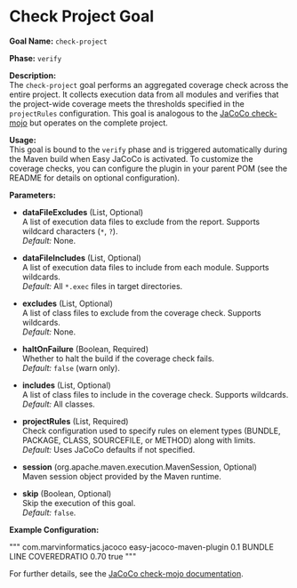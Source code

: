# Check Project Goal

**Goal Name:** `check-project`

**Phase:** `verify`

**Description:**  
The `check-project` goal performs an aggregated coverage check across the entire project. It collects execution data from all modules and verifies that the project-wide coverage meets the thresholds specified in the `projectRules` configuration. This goal is analogous to the [JaCoCo check-mojo](https://www.eclemma.org/jacoco/trunk/doc/check-mojo.html) but operates on the complete project.

**Usage:**  
This goal is bound to the `verify` phase and is triggered automatically during the Maven build when Easy JaCoCo is activated. To customize the coverage checks, you can configure the plugin in your parent POM (see the README for details on optional configuration).

**Parameters:**

- **dataFileExcludes** (List, Optional)  
  A list of execution data files to exclude from the report. Supports wildcard characters (`*`, `?`).  
  *Default:* None.

- **dataFileIncludes** (List, Optional)  
  A list of execution data files to include from each module. Supports wildcards.  
  *Default:* All `*.exec` files in target directories.

- **excludes** (List, Optional)  
  A list of class files to exclude from the coverage check. Supports wildcards.  
  *Default:* None.

- **haltOnFailure** (Boolean, Required)  
  Whether to halt the build if the coverage check fails.  
  *Default:* `false` (warn only).

- **includes** (List, Optional)  
  A list of class files to include in the coverage check. Supports wildcards.  
  *Default:* All classes.

- **projectRules** (List, Required)  
  Check configuration used to specify rules on element types (BUNDLE, PACKAGE, CLASS, SOURCEFILE, or METHOD) along with limits.  
  *Default:* Uses JaCoCo defaults if not specified.

- **session** (org.apache.maven.execution.MavenSession, Optional)  
  Maven session object provided by the Maven runtime.

- **skip** (Boolean, Optional)  
  Skip the execution of this goal.  
  *Default:* `false`.

**Example Configuration:**

"""
<plugin>
  <groupId>com.marvinformatics.jacoco</groupId>
  <artifactId>easy-jacoco-maven-plugin</artifactId>
  <version>0.1</version>
  <configuration>
    <projectRules>
      <rule>
        <element>BUNDLE</element>
        <limits>
          <limit>
            <counter>LINE</counter>
            <value>COVEREDRATIO</value>
            <minimum>0.70</minimum>
          </limit>
        </limits>
      </rule>
    </projectRules>
    <haltOnFailure>true</haltOnFailure>
  </configuration>
</plugin>
"""

For further details, see the [JaCoCo check-mojo documentation](https://www.eclemma.org/jacoco/trunk/doc/check-mojo.html).
